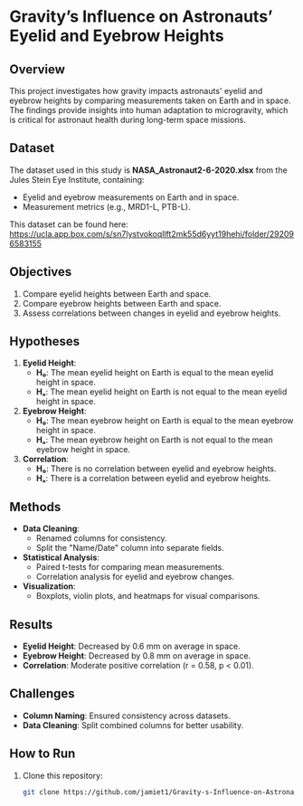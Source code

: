 # Gravity’s Influence on Astronauts’ Eyelid and Eyebrow Heights

## Overview
This project investigates how gravity impacts astronauts' eyelid and eyebrow heights by comparing measurements taken on Earth and in space. The findings provide insights into human adaptation to microgravity, which is critical for astronaut health during long-term space missions.

## Dataset
The dataset used in this study is **NASA_Astronaut2-6-2020.xlsx** from the Jules Stein Eye Institute, containing:
- Eyelid and eyebrow measurements on Earth and in space.
- Measurement metrics (e.g., MRD1-L, PTB-L).

This dataset can be found here: https://ucla.app.box.com/s/sn7lystvokoqllft2mk55d6yyt19hehi/folder/292096583155

## Objectives
1. Compare eyelid heights between Earth and space.
2. Compare eyebrow heights between Earth and space.
3. Assess correlations between changes in eyelid and eyebrow heights.

## Hypotheses
1. **Eyelid Height**:
   - **H₀**: The mean eyelid height on Earth is equal to the mean eyelid height in space.
   - **Hₐ**: The mean eyelid height on Earth is not equal to the mean eyelid height in space.
2. **Eyebrow Height**:
   - **H₀**: The mean eyebrow height on Earth is equal to the mean eyebrow height in space.
   - **Hₐ**: The mean eyebrow height on Earth is not equal to the mean eyebrow height in space.
3. **Correlation**:
   - **H₀**: There is no correlation between eyelid and eyebrow heights.
   - **Hₐ**: There is a correlation between eyelid and eyebrow heights.

## Methods
- **Data Cleaning**:
  - Renamed columns for consistency.
  - Split the "Name/Date" column into separate fields.
- **Statistical Analysis**:
  - Paired t-tests for comparing mean measurements.
  - Correlation analysis for eyelid and eyebrow changes.
- **Visualization**:
  - Boxplots, violin plots, and heatmaps for visual comparisons.

## Results
- **Eyelid Height**: Decreased by 0.6 mm on average in space.
- **Eyebrow Height**: Decreased by 0.8 mm on average in space.
- **Correlation**: Moderate positive correlation (r = 0.58, p < 0.01).

## Challenges
- **Column Naming**: Ensured consistency across datasets.
- **Data Cleaning**: Split combined columns for better usability.

## How to Run
1. Clone this repository:
   ```bash
   git clone https://github.com/jamiet1/Gravity-s-Influence-on-Astronauts-Eyelid-and-Eyebrow-Heights.git
